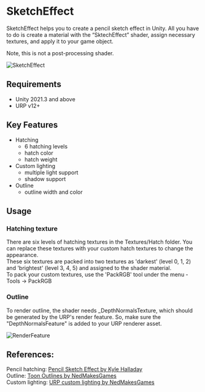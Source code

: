 # SketchEffect
SketchEffect helps you to create a pencil sketch effect in Unity. All you have to do is create a material with the “SktechEffect” shader, assign necessary textures, and apply it to your game object. 

Note, this is not a post-processing shader.


![SketchEffect](https://github.com/user-attachments/assets/c3328189-ac83-41fe-bf1d-26e2a66e7c69)


## Requirements
- Unity 2021.3 and above
- URP v12+

## Key Features
- Hatching
  - 6 hatching levels
  - hatch color
  - hatch weight
- Custom lighting
  - multiple light support
  - shadow support
- Outline
  - outline width and color

## Usage
### Hatching texture
There are six levels of hatching textures in the Textures/Hatch folder. You can replace these textures with your custom hatch textures to change the appearance.  
These six textures are packed into two textures as 'darkest' (level 0, 1, 2) and 'brightest' (level 3, 4, 5) and assigned to the shader material.  
To pack your custom textures, use the 'PackRGB' tool under the menu - Tools -> PackRGB

### Outline
To render outline, the shader needs _DepthNormalsTexture, which should be generated by the URP's render feature.
So, make sure the "DepthNormalsFeature" is added to your URP renderer asset.

![RenderFeature](https://github.com/user-attachments/assets/b6136349-5206-4cf5-a59b-d2ac03626fe0)


## References:
Pencil hatching: [Pencil Sketch Effect by Kyle Halladay](https://kylehalladay.com/blog/tutorial/2017/02/21/Pencil-Sketch-Effect.html)  
Outline: [Toon Outlines by NedMakesGames](https://youtu.be/8Xq7tU5QN1Q?si=PwAtReDyQ8mxsVaj)  
Custom lighting: [URP custom lighting by NedMakesGames](https://nedmakesgames.medium.com/creating-custom-lighting-in-unitys-shader-graph-with-universal-render-pipeline-5ad442c27276)

